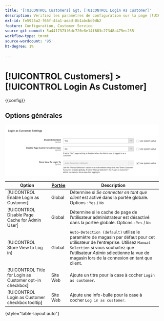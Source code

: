 ```yaml
---
title: '[!UICONTROL Customers] &gt; [!UICONTROL Login As Customer]'
description: Vérifiez les paramètres de configuration sur la page [!UICONTROL Customers] &gt; [!UICONTROL Login As Customer] de l’administrateur Commerce.
exl-id: fe5925a2-f66f-44a1-aead-8b1abcbd9db2
feature: Configuration, Customer Service
source-git-commit: 5a4417373f6dc720e8e14f883c27348a475ec255
workflow-type: tm+mt
source-wordcount: '95'
ht-degree: 1%

---
```


# [!UICONTROL Customers] > [!UICONTROL Login As Customer]

{{config}}

## Options générales

![Se connecter en tant que client - Options générales](./assets/login-as-customer.png)<!-- zoom -->

<!-- [Login As Customer - General Options](https://experienceleague.adobe.com/fr/docs/commerce-admin/customers/customer-accounts/manage/login-as-customer) -->

| Option | [Portée](../../getting-started/websites-stores-views.md#scope-settings) | Description |
|-- | -- | -- |
| [!UICONTROL Enable Login as Customer] | Global | Détermine si _Se connecter en tant que client_ est activé dans la portée globale. Options : `Yes` / `No` |
| [!UICONTROL Disable Page Cache for Admin User] | Global | Détermine si le cache de page de l’utilisateur administrateur est désactivé dans la portée globale. Options : `Yes` / `No` |
| [!UICONTROL Store View to Log in] | Global | `Auto-Detection (default)` utilise le paramètre de magasin par défaut pour cet utilisateur de l’entreprise. Utilisez `Manual Selection` si vous souhaitez que l’utilisateur _Admin_ sélectionne la vue de magasin lors de la connexion en tant que client. |
| [!UICONTROL Title for Login as Customer opt-in checkbox] | Site Web | Ajoute un titre pour la case à cocher `Login as customer`. |
| [!UICONTROL Login as Customer checkbox tooltip] | Site Web | Ajoute une info-bulle pour la case à cocher `Log in as customer`. |

{style="table-layout:auto"}
